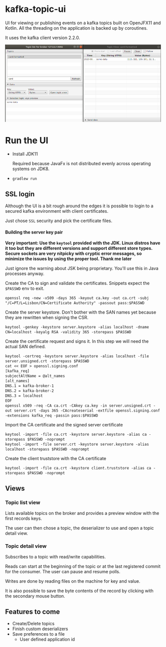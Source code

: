 # kafka-topic-ui

UI for viewing or publishing events on a kafka topics built on OpenJFX11 and Kotlin. All the threading on the application
is backed up by coroutines.

It uses the kafka client version 2.2.0.

![No image found](./doc/preview.png "Topic view")

# Run the UI

- Install JDK11
  
  Required because JavaFx is not distributed evenly across operating systems on JDK8.

- `gradlew run`

## SSL login

Although the UI is a bit rough around the edges it is possible to login to a secured
kafka environment with client certificates.

Just chose `SSL` security and pick the certificate files.

#### Building the server key pair

**Very important: Use the `keytool` provided with the JDK. Linux distros have it too but they are different versions
and support different store types.
Secure sockets are very nitpicky with cryptic error messages, so minimize the issues by using the proper tool.
Thank me later**

Just ignore the warning about JSK being proprietary. You'll use this in Java processes anyway.

Create the CA to sign and validate the certificates. Snippets expect the `$PASSWD` env to exit.
```shell
openssl req -new -x509 -days 365 -keyout ca.key -out ca.crt -subj "/C=PT/L=Lisbon/CN=Certificate Authority" -passout pass:$PASSWD
```

Create the server keystore. Don't bother with the SAN names yet because they are rewritten when signing the CSR.
```shell
keytool -genkey -keystore server.keystore -alias localhost -dname CN=localhost -keyalg RSA -validity 365 -storepass $PASSWD
```

Create the certificate request and signs it. In this step we will need the actual SAN defined.
```shell
keytool -certreq -keystore server.keystore -alias localhost -file server.unsigned.crt -storepass $PASSWD
cat << EOF > openssl.signing.conf
[kafka_req]
subjectAltName = @alt_names
[alt_names]
DNS.1 = kafka-broker-1
DNS.2 = kafka-broker-2
DNS.3 = localhost
EOF
openssl x509 -req -CA ca.crt -CAkey ca.key -in server.unsigned.crt -out server.crt -days 365 -CAcreateserial -extfile openssl.signing.conf -extensions kafka_req -passin pass:$PASSWD
```

Import the CA certificate and the signed server certificate
```shell
keytool -import -file ca.crt -keystore server.keystore -alias ca -storepass $PASSWD -noprompt
keytool -import -file server.crt -keystore server.keystore -alias localhost -storepass $PASSWD -noprompt
```

Create the client truststore with the CA certificate
```shell
keytool -import -file ca.crt -keystore client.truststore -alias ca -storepass $PASSWD -noprompt
```

## Views

### Topic list view

Lists available topics on the broker and provides a preview window with the first records keys.

The user can then chose a topic, the deserializer to use and open a topic detail view.

### Topic detail view

Subscribes to a topic with read/write capabilities.

Reads can start at the beginning of the topic or at the last registered commit for the consumer. The user can pause
and resume polls.

Writes are done by reading files on the machine for key and value.

It is also possible to save the byte contents of the record by clicking with the
secondary mouse button.

## Features to come

- Create/Delete topics
- Finish custom deserializers
- Save preferences to a file
    - User defined application id
